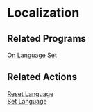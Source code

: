 # Localization

## Related Programs

[On Language Set](../reference/programs.md#on-language-set)

## Related Actions

[Reset Language](../reference/actions.md#reset-language)  
[Set Language](../reference/actions.md#set-language)

